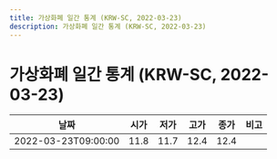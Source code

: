 ```yaml
---
title: 가상화폐 일간 통계 (KRW-SC, 2022-03-23)
description: 가상화폐 일간 통계 (KRW-SC, 2022-03-23)
---
```


가상화폐 일간 통계 (KRW-SC, 2022-03-23)
===

|날짜|시가|저가|고가|종가|비고|
|--|--|--|--|--|--|
|2022-03-23T09:00:00|11.8|11.7|12.4|12.4|    |
